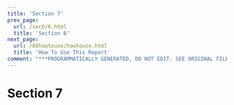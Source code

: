 ```yaml
---
title: 'Section 7'
prev_page:
  url: /sec6/6.html
  title: 'Section 6'
next_page:
  url: /08howtouse/howtouse.html
  title: 'How To Use This Report'
comment: "***PROGRAMMATICALLY GENERATED, DO NOT EDIT. SEE ORIGINAL FILES IN /content***"
---
```

# Section 7
